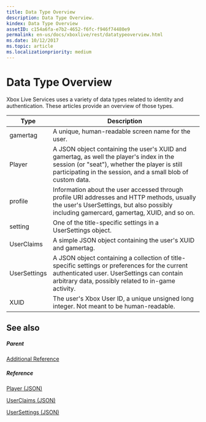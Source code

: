 ```yaml
---
title: Data Type Overview
description: Data Type Overview.
kindex: Data Type Overview
assetID: c154a6fa-e7b2-4652-f6fc-f946f74480e9
permalink: en-us/docs/xboxlive/rest/datatypeoverview.html
ms.date: 10/12/2017
ms.topic: article
ms.localizationpriority: medium
---
```

# Data Type Overview
 
Xbox Live Services uses a variety of data types related to identity and authentication.
These articles provide an overview of those types.
 
| Type| Description| 
| --- | --- | 
| gamertag| A unique, human-readable screen name for the user.| 
| Player| A JSON object containing the user's XUID and gamertag, as well the player's index in the session (or "seat"), whether the player is still participating in the session, and a small blob of custom data.| 
| profile| Information about the user accessed through profile URI addresses and HTTP methods, usually the user's UserSettings, but also possibly including gamercard, gamertag, XUID, and so on.| 
| setting| One of the title-specific settings in a UserSettings object.| 
| UserClaims| A simple JSON object containing the user's XUID and gamertag.| 
| UserSettings| A JSON object containing a collection of title-specific settings or preferences for the current authenticated user. UserSettings can contain arbitrary data, possibly related to in-game activity.| 
| XUID| The user's Xbox User ID, a unique unsigned long integer. Not meant to be human-readable.| 


<a id="ID4E6D"></a>

## See also


<a id="ID4EBE"></a>

##### Parent  

[Additional Reference](atoc-xboxlivews-reference-additional.md)


<a id="ID4ENE"></a>

##### Reference

[Player (JSON)](../json/json-player.md)

[UserClaims (JSON)](../json/json-userclaims.md)

[UserSettings (JSON)](../json/json-usersettings.md)

